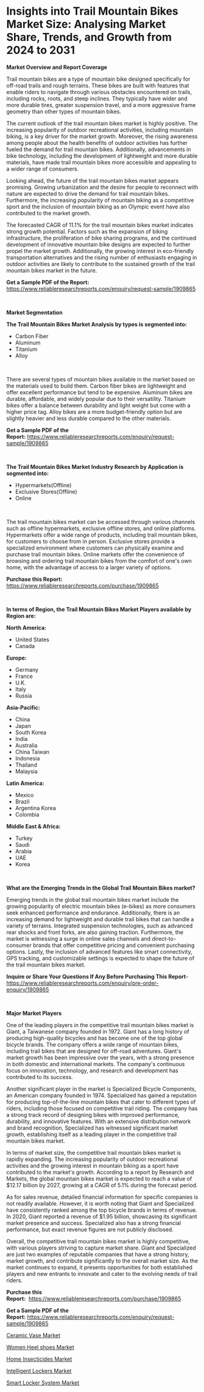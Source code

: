 <p><h1>Insights into Trail Mountain Bikes Market Size: Analysing Market Share, Trends, and Growth from 2024 to 2031</h1></p><p><strong>Market Overview and Report Coverage</strong></p>
<p><p>Trail mountain bikes are a type of mountain bike designed specifically for off-road trails and rough terrains. These bikes are built with features that enable riders to navigate through various obstacles encountered on trails, including rocks, roots, and steep inclines. They typically have wider and more durable tires, greater suspension travel, and a more aggressive frame geometry than other types of mountain bikes.</p><p>The current outlook of the trail mountain bikes market is highly positive. The increasing popularity of outdoor recreational activities, including mountain biking, is a key driver for the market growth. Moreover, the rising awareness among people about the health benefits of outdoor activities has further fueled the demand for trail mountain bikes. Additionally, advancements in bike technology, including the development of lightweight and more durable materials, have made trail mountain bikes more accessible and appealing to a wider range of consumers.</p><p>Looking ahead, the future of the trail mountain bikes market appears promising. Growing urbanization and the desire for people to reconnect with nature are expected to drive the demand for trail mountain bikes. Furthermore, the increasing popularity of mountain biking as a competitive sport and the inclusion of mountain biking as an Olympic event have also contributed to the market growth.</p><p>The forecasted CAGR of 11.1% for the trail mountain bikes market indicates strong growth potential. Factors such as the expansion of biking infrastructure, the proliferation of bike sharing programs, and the continued development of innovative mountain bike designs are expected to further propel the market growth. Additionally, the growing interest in eco-friendly transportation alternatives and the rising number of enthusiasts engaging in outdoor activities are likely to contribute to the sustained growth of the trail mountain bikes market in the future.</p></p>
<p><strong>Get a Sample PDF of the Report:</strong> <a href="https://www.reliableresearchreports.com/enquiry/request-sample/1909865">https://www.reliableresearchreports.com/enquiry/request-sample/1909865</a></p>
<p>&nbsp;</p>
<p><strong>Market Segmentation</strong></p>
<p><strong>The Trail Mountain Bikes Market Analysis by types is segmented into:</strong></p>
<p><ul><li>Carbon Fiber</li><li>Aluminum</li><li>Titanium</li><li>Alloy</li></ul></p>
<p>&nbsp;</p>
<p><p>There are several types of mountain bikes available in the market based on the materials used to build them. Carbon fiber bikes are lightweight and offer excellent performance but tend to be expensive. Aluminum bikes are durable, affordable, and widely popular due to their versatility. Titanium bikes offer a balance between durability and light weight but come with a higher price tag. Alloy bikes are a more budget-friendly option but are slightly heavier and less durable compared to the other materials.</p></p>
<p><strong>Get a Sample PDF of the Report:</strong>&nbsp;<a href="https://www.reliableresearchreports.com/enquiry/request-sample/1909865">https://www.reliableresearchreports.com/enquiry/request-sample/1909865</a></p>
<p>&nbsp;</p>
<p><strong>The Trail Mountain Bikes Market Industry Research by Application is segmented into:</strong></p>
<p><ul><li>Hypermarkets(Offline)</li><li>Exclusive Stores(Offline)</li><li>Online</li></ul></p>
<p>&nbsp;</p>
<p><p>The trail mountain bikes market can be accessed through various channels such as offline hypermarkets, exclusive offline stores, and online platforms. Hypermarkets offer a wide range of products, including trail mountain bikes, for customers to choose from in person. Exclusive stores provide a specialized environment where customers can physically examine and purchase trail mountain bikes. Online markets offer the convenience of browsing and ordering trail mountain bikes from the comfort of one's own home, with the advantage of access to a larger variety of options.</p></p>
<p><strong>Purchase this Report:</strong>&nbsp; <a href="https://www.reliableresearchreports.com/purchase/1909865">https://www.reliableresearchreports.com/purchase/1909865</a></p>
<p>&nbsp;</p>
<p><strong>In terms of Region, the Trail Mountain Bikes Market Players available by Region are:</strong></p>
<p>
    <p> <strong> North America: </strong>
        <ul>
            <li>United States</li>
            <li>Canada</li>
        </ul>
        </p> 
    <p> <strong> Europe: </strong>
        <ul>
            <li>Germany</li>
            <li>France</li>
            <li>U.K.</li>
            <li>Italy</li>
            <li>Russia</li>
        </ul>
        </p> 
    <p> <strong> Asia-Pacific: </strong>
        <ul>
            <li>China</li>
            <li>Japan</li>
            <li>South Korea</li>
            <li>India</li>
            <li>Australia</li>
            <li>China Taiwan</li>
            <li>Indonesia</li>
            <li>Thailand</li>
            <li>Malaysia</li>
        </ul>
        </p> 
    <p> <strong> Latin America: </strong>
        <ul>
            <li>Mexico</li>
            <li>Brazil</li>
            <li>Argentina Korea</li>
            <li>Colombia</li>
        </ul>
        </p> 
    <p> <strong> Middle East & Africa: </strong>
        <ul>
            <li>Turkey</li>
            <li>Saudi</li>
            <li>Arabia</li>
            <li>UAE</li>
            <li>Korea</li>
        </ul>
    </p>
    </p>
<p>&nbsp;</p>
<p><strong>What are the Emerging Trends in the Global Trail Mountain Bikes market?</strong></p>
<p><p>Emerging trends in the global trail mountain bikes market include the growing popularity of electric mountain bikes (e-bikes) as more consumers seek enhanced performance and endurance. Additionally, there is an increasing demand for lightweight and durable trail bikes that can handle a variety of terrains. Integrated suspension technologies, such as advanced rear shocks and front forks, are also gaining traction. Furthermore, the market is witnessing a surge in online sales channels and direct-to-consumer brands that offer competitive pricing and convenient purchasing options. Lastly, the inclusion of advanced features like smart connectivity, GPS tracking, and customizable settings is expected to shape the future of the trail mountain bikes market.</p></p>
<p><strong>Inquire or Share Your Questions If Any Before Purchasing This Report</strong>- <a href="https://www.reliableresearchreports.com/enquiry/pre-order-enquiry/1909865">https://www.reliableresearchreports.com/enquiry/pre-order-enquiry/1909865</a></p>
<p>&nbsp;</p>
<p><strong>Major Market Players</strong></p>
<p><p>One of the leading players in the competitive trail mountain bikes market is Giant, a Taiwanese company founded in 1972. Giant has a long history of producing high-quality bicycles and has become one of the top global bicycle brands. The company offers a wide range of mountain bikes, including trail bikes that are designed for off-road adventures. Giant's market growth has been impressive over the years, with a strong presence in both domestic and international markets. The company's continuous focus on innovation, technology, and research and development has contributed to its success.</p><p>Another significant player in the market is Specialized Bicycle Components, an American company founded in 1974. Specialized has gained a reputation for producing top-of-the-line mountain bikes that cater to different types of riders, including those focused on competitive trail riding. The company has a strong track record of designing bikes with improved performance, durability, and innovative features. With an extensive distribution network and brand recognition, Specialized has witnessed significant market growth, establishing itself as a leading player in the competitive trail mountain bikes market.</p><p>In terms of market size, the competitive trail mountain bikes market is rapidly expanding. The increasing popularity of outdoor recreational activities and the growing interest in mountain biking as a sport have contributed to the market's growth. According to a report by Research and Markets, the global mountain bikes market is expected to reach a value of $12.17 billion by 2027, growing at a CAGR of 5.1% during the forecast period.</p><p>As for sales revenue, detailed financial information for specific companies is not readily available. However, it is worth noting that Giant and Specialized have consistently ranked among the top bicycle brands in terms of revenue. In 2020, Giant reported a revenue of $1.95 billion, showcasing its significant market presence and success. Specialized also has a strong financial performance, but exact revenue figures are not publicly disclosed.</p><p>Overall, the competitive trail mountain bikes market is highly competitive, with various players striving to capture market share. Giant and Specialized are just two examples of reputable companies that have a strong history, market growth, and contribute significantly to the overall market size. As the market continues to expand, it presents opportunities for both established players and new entrants to innovate and cater to the evolving needs of trail riders.</p></p>
<p><strong>Purchase this Report:</strong>&nbsp;&nbsp;<a href="https://www.reliableresearchreports.com/purchase/1909865">https://www.reliableresearchreports.com/purchase/1909865</a></p>
<p></p>
<p><strong>Get a Sample PDF of the Report:</strong>&nbsp;<a href="https://www.reliableresearchreports.com/enquiry/request-sample/1909865">https://www.reliableresearchreports.com/enquiry/request-sample/1909865</a></p>
<p><p><a href="https://github.com/amonskiyk/Market-Research-Report-List-1/blob/main/ceramic-vase-market.md">Ceramic Vase Market</a></p><p><a href="https://github.com/Paul14Anderson63/Market-Research-Report-List-1/blob/main/women-heel-shoes-market.md">Women Heel shoes Market</a></p><p><a href="https://github.com/dringals/Market-Research-Report-List-1/blob/main/home-insecticides-market.md">Home Insecticides Market</a></p><p><a href="https://github.com/tamvrosiya/Market-Research-Report-List-1/blob/main/intelligent-lockers-market.md">Intelligent Lockers Market</a></p><p><a href="https://github.com/gaydyna/Market-Research-Report-List-1/blob/main/smart-locker-system-market.md">Smart Locker System Market</a></p></p>